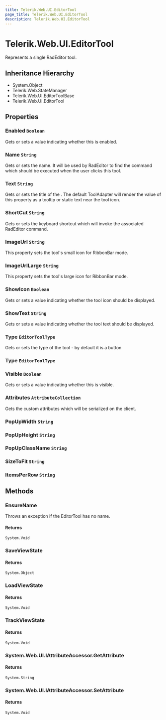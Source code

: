 ```yaml
---
title: Telerik.Web.UI.EditorTool
page_title: Telerik.Web.UI.EditorTool
description: Telerik.Web.UI.EditorTool
---
```


# Telerik.Web.UI.EditorTool

Represents a single RadEditor tool.

## Inheritance Hierarchy

* System.Object
* Telerik.Web.StateManager
* Telerik.Web.UI.EditorToolBase
* Telerik.Web.UI.EditorTool

## Properties

###  Enabled `Boolean`

Gets or sets a value indicating whether this  is enabled.

###  Name `String`

Gets or sets the  name. It will be used by RadEditor to find
            the command which should be executed when the user clicks this tool.

###  Text `String`

Gets or sets the title of the . The default ToolAdapter will 
            render the value of this property as a tooltip or static text near the
            tool icon.

###  ShortCut `String`

Gets or sets the keyboard shortcut which will invoke the associated
            RadEditor command.

###  ImageUrl `String`

This property sets the tool's small icon for RibbonBar mode.

###  ImageUrlLarge `String`

This property sets the tool's large icon for RibbonBar mode.

###  ShowIcon `Boolean`

Gets or sets a value indicating whether the tool icon should be displayed.

###  ShowText `String`

Gets or sets a value indicating whether the tool text should be displayed.

###  Type `EditorToolType`

Gets or sets the type of the tool - by default it is a button

###  Type `EditorToolType`

###  Visible `Boolean`

Gets or sets a value indicating whether this  is visible.

###  Attributes `AttributeCollection`

Gets the custom attributes which will be serialized on the client.

###  PopUpWidth `String`

###  PopUpHeight `String`

###  PopUpClassName `String`

###  SizeToFit `String`

###  ItemsPerRow `String`

## Methods

###  EnsureName

Throws an exception if the EditorTool has no name.

#### Returns

`System.Void` 

###  SaveViewState

#### Returns

`System.Object` 

###  LoadViewState

#### Returns

`System.Void` 

###  TrackViewState

#### Returns

`System.Void` 

###  System.Web.UI.IAttributeAccessor.GetAttribute

#### Returns

`System.String` 

###  System.Web.UI.IAttributeAccessor.SetAttribute

#### Returns

`System.Void` 

